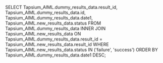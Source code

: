 SELECT Tapsium_AIML.dummy_results_data.result_id, Tapsium_AIML.dummy_results_data.id, Tapsium_AIML.dummy_results_data.date1, Tapsium_AIML.new_results_data.status
FROM Tapsium_AIML.dummy_results_data
INNER JOIN Tapsium_AIML.new_results_data
ON Tapsium_AIML.dummy_results_data.result_id = Tapsium_AIML.new_results_data.result_id
WHERE Tapsium_AIML.new_results_data.status IN ('failure', 'success')
ORDER BY Tapsium_AIML.dummy_results_data.date1 DESC;

